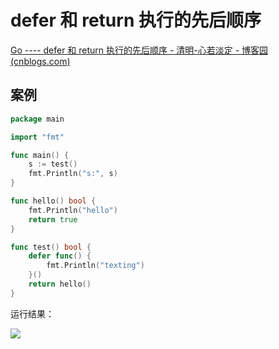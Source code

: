 # defer 和 return 执行的先后顺序
[Go ---- defer 和 return 执行的先后顺序 - 清明-心若淡定 - 博客园 (cnblogs.com)](https://www.cnblogs.com/saryli/p/11371912.html#:~:text=Go%20%E4%B8%AD%20defer%20%E5%92%8C,return%20%E6%89%A7%E8%A1%8C%E7%9A%84%E5%85%88%E5%90%8E%E9%A1%BA%E5%BA%8F%20%E5%A4%9A%E4%B8%AAdefer%E7%9A%84%E6%89%A7%E8%A1%8C%E9%A1%BA%E5%BA%8F%E4%B8%BA%E2%80%9C%E5%90%8E%E8%BF%9B%E5%85%88%E5%87%BA%E2%80%9D%EF%BC%9B%20defer%E3%80%81return%E3%80%81%E8%BF%94%E5%9B%9E%E5%80%BC%E4%B8%89%E8%80%85%E7%9A%84%E6%89%A7%E8%A1%8C%E9%80%BB%E8%BE%91%E5%BA%94%E8%AF%A5%E6%98%AF%EF%BC%9Areturn%E6%9C%80%E5%85%88%E6%89%A7%E8%A1%8C%EF%BC%8Creturn%E8%B4%9F%E8%B4%A3%E5%B0%86%E7%BB%93%E6%9E%9C%E5%86%99%E5%85%A5%E8%BF%94%E5%9B%9E%E5%80%BC%E4%B8%AD%EF%BC%9B%E6%8E%A5%E7%9D%80defer%E5%BC%80%E5%A7%8B%E6%89%A7%E8%A1%8C%E4%B8%80%E4%BA%9B%E6%94%B6%E5%B0%BE%E5%B7%A5%E4%BD%9C%EF%BC%9B%E6%9C%80%E5%90%8E%E5%87%BD%E6%95%B0%E6%90%BA%E5%B8%A6%E5%BD%93%E5%89%8D%E8%BF%94%E5%9B%9E%E5%80%BC%E9%80%80%E5%87%BA%E3%80%82)

## 案例

```go
package main

import "fmt"

func main() {
	s := test()
	fmt.Println("s:", s)
}

func hello() bool {
	fmt.Println("hello")
	return true
}

func test() bool {
	defer func() {
		fmt.Println("texting")
	}()
	return hello()
}

```

运行结果：

![](https://cdn.jsdelivr.net/gh/WeiXinao/imgBed2@main/img/202402052124700.png)

